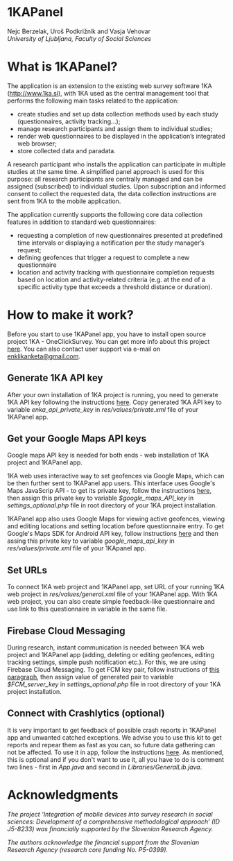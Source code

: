 # 1KAPanel
Nejc Berzelak, Uroš Podkrižnik and Vasja Vehovar  
*University of Ljubljana, Faculty of Social Sciences*

# What is 1KAPanel?

The application is an extension to the existing web survey software 1KA (http://www.1ka.si), with 1KA used as the central management tool that performs the following main tasks related to the application:
-	create studies and set up data collection methods used by each study (questionnaires, activity tracking…);
-	manage research participants and assign them to individual studies;
-	render web questionnaires to be displayed in the application’s integrated web browser;
-	store collected data and paradata.

A research participant who installs the application can participate in multiple studies at the same time. A simplified panel approach is used for this purpose: all research participants are centrally managed and can be assigned (subscribed) to individual studies. Upon subscription and informed consent to collect the requested data, the data collection instructions are sent from 1KA to the mobile application. 

The application currently supports the following core data collection features in addition to standard web questionnaires:
-	requesting a completion of new questionnaires presented at predefined time intervals or displaying a notification per the study manager’s request;
-	defining geofences that trigger a request to complete a new questionnaire
-	location and activity tracking with questionnaire completion requests based on location and activity-related criteria (e.g. at the end of a specific activity type that exceeds a threshold distance or duration).

# How to make it work?
Before you start to use 1KAPanel app, you have to install open source project 1KA - OneClickSurvey. You can get more info about this project [here](https://www.1ka.si/d/en/about/uses-of-1ka-services/own-installation). You can also contact user support via e-mail on enklikanketa@gmail.com.

## Generate 1KA API key
After your own installation of 1KA project is running, you need to generate 1KA API key following the instructions [here](https://www.1ka.si/d/en/about/1ka-api/api-key). Copy generated 1KA API key to variable *enka_api_private_key* in *res/values/private.xml* file of your 1KAPanel app.

## Get your Google Maps API keys
Google maps API key is needed for both ends - web installation of 1KA project and 1KAPanel app. 

1KA web uses interactive way to set geofences via Google Maps, which can be then further sent to 1KAPanel app users. This interface uses Google's Maps JavaScrip API - to get its private key, follow the instructions [here](https://developers.google.com/maps/documentation/javascript/get-api-key), then assign this private key to variable *$google_maps_API_key* in *settings_optional.php* file in root directory of your 1KA project installation.

1KAPanel app also uses Google Maps for viewing active geofences, viewing and editing locations and setting location before questionnaire entry. To get Google's Maps SDK for Android API key, follow instructions [here](https://developers.google.com/maps/documentation/android-sdk/get-api-key) and then assing this private key to variable *google_maps_api_key* in *res/values/private.xml* file of your 1KApanel app.

## Set URLs
To connect 1KA web project and 1KAPanel app, set URL of your running 1KA web project in *res/values/general.xml* file of your 1KAPanel app. With 1KA web project, you can also create simple feedback-like questionnaire and use link to this questionnaire in variable in the same file.

## Firebase Cloud Messaging
During research, instant communication is needed between 1KA web project and 1KAPanel app (adding, deleting or editing geofences, editing tracking settings, simple push notification etc.). For this, we are using Firebase Cloud Messaging. To get FCM key pair, follow instructions of [this paragraph](https://firebase.google.com/docs/cloud-messaging/js/client#configure_web_credentials_with_fcm), then assign value of generated pair to variable *$FCM_server_key* in *settings_optional.php* file in root directory of your 1KA project installation.

## Connect with Crashlytics (optional)
It is very important to get feedback of possible crash reports in 1KAPanel app and unwanted catched exceptions. We advise you to use this kit to get reports and repear them as fast as you can, so future data gathering can not be affected. To use it in app, follow the instructions [here](https://firebase.google.com/docs/crashlytics/get-started?platform=android&utm_source=fabric&utm_medium=inline_banner&utm_campaign=fabric_sunset&utm_content=kits_crashlytics). As mentioned, this is optional and if you don't want to use it, all you have to do is comment two lines - first in *App.java* and second in *Libraries/GeneralLib.java*.

# Acknowledgments
*The project ‘Integration of mobile devices into survey research in social sciences: Development of a comprehensive methodological approach’ (ID J5-8233) was financially supported by the Slovenian Research Agency.*

*The authors acknowledge the financial support from the Slovenian Research Agency (research core funding No. P5-0399).*
